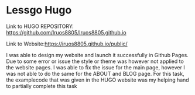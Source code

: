 # Lessgo Hugo

Link to HUGO REPOSITORY: https://github.com/Iruos8805/Iruos8805.github.io


Link to Website:https://iruos8805.github.io/public/

I was able to design my website and launch it successfully in Github Pages. Due to some error or issue the style or theme was however not applied to the website pages. 
I was able to fix the issue for the main page, however I was not able to do the same for the ABOUT and BLOG page.
For this task, the examplecode that was given in the HUGO website was my helping hand to partially complete this task

